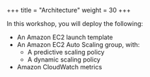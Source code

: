 +++
title = "Architecture"
weight = 30
+++

In this workshop, you will deploy the following:

* An Amazon EC2 launch template
* An Amazon EC2 Auto Scaling group, with:
	* A predictive scaling policy
	* A dynamic scaling policy
* Amazon CloudWatch metrics
